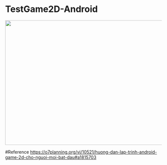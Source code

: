# TestGame2D-Android
<img src="https://o7planning.org/vi/10521/cache/images/i/1995941.gif" width="800" height="400" />

#Reference
https://o7planning.org/vi/10521/huong-dan-lap-trinh-android-game-2d-cho-nguoi-moi-bat-dau#a1815703

